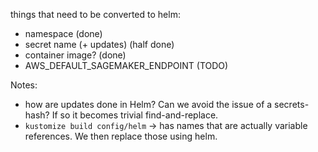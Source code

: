 things that need to be converted to helm:
* namespace (done)
* secret name (+ updates) (half done)
* container image? (done)
* AWS_DEFAULT_SAGEMAKER_ENDPOINT (TODO)

Notes:
* how are updates done in Helm? Can we avoid the issue of a secrets-hash? If so it becomes trivial find-and-replace.
* `kustomize build config/helm` -> has names that are actually variable references. We then replace those using helm.
